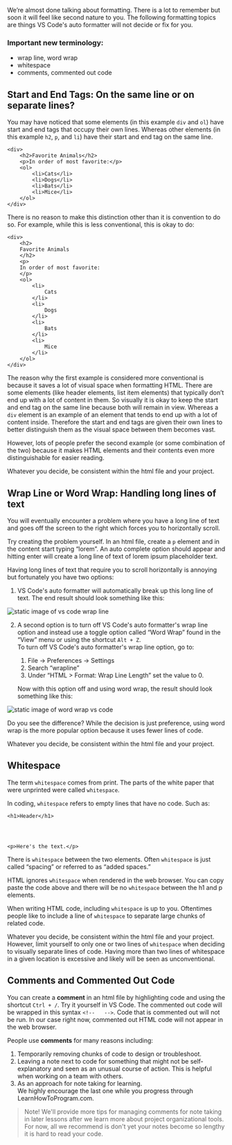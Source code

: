 We’re almost done talking about formatting. There is a lot to remember but soon it will feel like second nature to you. The following formatting topics are things VS Code's auto formatter will not decide or fix for you. 


### Important new terminology:
* wrap line, word wrap
* whitespace
* comments, commented out code


## Start and End Tags: On the same line or on separate lines?

You may have noticed that some elements (in this example `div` and `ol`) have start and end tags that occupy their own lines. Whereas other elements (in this example `h2`, `p`, and `li`) have their start and end tag on the same line.

```
<div>
    <h2>Favorite Animals</h2>
    <p>In order of most favorite:</p>
    <ol>
        <li>Cats</li>
        <li>Dogs</li>
        <li>Bats</li>
        <li>Mice</li>
    </ol>
</div>
```
There is no reason to make this distinction other than it is convention to do so. For example, while this is less conventional, this is okay to do:

```
<div>
    <h2>
    Favorite Animals
    </h2>
    <p>
    In order of most favorite:
    </p>
    <ol>
        <li>
            Cats
        </li>
        <li>
            Dogs
        </li>
        <li>
            Bats
        </li>
        <li>
            Mice
        </li>
    </ol>
</div>
```

The reason why the first example is considered more conventional is because it saves a lot of visual space when formatting HTML. There are some elements (like header elements, list item elements) that typically don’t end up with a lot of content in them. So visually it is okay to keep the start and end tag on the same line because both will remain in view. Whereas a `div` element is an example of an element that tends to end up with a lot of content inside. Therefore the start and end tags are given their own lines to better distinguish them as the visual space between them becomes vast.

However, lots of people prefer the second example (or some combination of the two) because it makes HTML elements and their contents even more distinguishable for easier reading.

Whatever you decide, be consistent within the html file and your project.


## Wrap Line or Word Wrap: Handling long lines of text

You will eventually encounter a problem where you have a long line of text and goes off the screen to the right which forces you to horizontally scroll. 


Try creating the problem yourself. In an html file, create a `p` element and in the content start typing “lorem”. An auto complete option should appear and hitting enter will create a long line of text of lorem ipsum placeholder text.

Having long lines of text that require you to scroll horizontally is annoying but fortunately you have two options:

1. VS Code's auto formatter will automatically break up this long line of text. The end result should look something like this:

![static image of vs code wrap line](https://i.imgur.com/wXNUVpY.png)


2. A second option is to turn off VS Code's auto formatter's wrap line option and instead use a toggle option called “Word Wrap” found in the “View” menu or using the shortcut `Alt + Z`.  
To turn off VS Code's auto formatter's wrap line option, go to:  
    
    1. File → Preferences → Settings
    2. Search “wrapline”
    3. Under “HTML > Format: Wrap Line Length” set the value to 0.

    Now with this option off and using word wrap, the result should look something like this:

![static image of word wrap vs code](https://i.imgur.com/0AAjDuY.png)

Do you see the difference? While the decision is just preference, using word wrap is the more popular option because it uses fewer lines of code.

Whatever you decide, be consistent within the html file and your project.	


## Whitespace

The term `whitespace` comes from print. The parts of the white paper that were unprinted were called `whitespace`.

In coding, `whitespace` refers to empty lines that have no code. Such as:

```
<h1>Header</h1> 




<p>Here's the text.</p>
```

There is `whitespace` between the two elements. Often `whitespace` is just called “spacing” or referred to as “added spaces.”


HTML ignores `whitespace` when rendered in the web browser. You can copy paste the code above and there will be no `whitespace` between the h1 and p elements.


When writing HTML code, including `whitespace` is up to you. Oftentimes people like to include a line of `whitespace` to separate large chunks of related code. 


Whatever you decide, be consistent within the html file and your project. However, limit yourself to only one or two lines of `whitespace` when deciding to visually separate lines of code. Having more than two lines of whitespace in a given location is excessive and likely will be seen as unconventional.


## Comments and Commented Out Code

You can create a **comment** in an html file by highlighting code and using the shortcut `Ctrl + /`.  Try it yourself in VS Code. The commented out code will be wrapped in this syntax `<!--   -->`. Code that is commented out will not be run. In our case right now, commented out HTML code will not appear in the web browser.

People use **comments** for many reasons including:

1. Temporarily removing chunks of code to design or troubleshoot.
2. Leaving a note next to code for something that might not be self-explanatory and seen as an unusual course of action. This is helpful when working on a team with others.
3. As an approach for note taking for learning.  
We highly encourage the last one while you progress through LearnHowToProgram.com. 

>Note!
>We'll provide more tips for managing comments for note taking in later lessons after we learn more about project organizational tools. For now, all we recommend is don't yet your notes become so lengthy it is hard to read your code.
